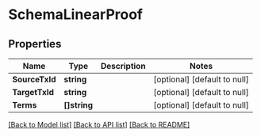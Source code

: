 # SchemaLinearProof

## Properties
Name | Type | Description | Notes
------------ | ------------- | ------------- | -------------
**SourceTxId** | **string** |  | [optional] [default to null]
**TargetTxId** | **string** |  | [optional] [default to null]
**Terms** | **[]string** |  | [optional] [default to null]

[[Back to Model list]](../README.md#documentation-for-models) [[Back to API list]](../README.md#documentation-for-api-endpoints) [[Back to README]](../README.md)


